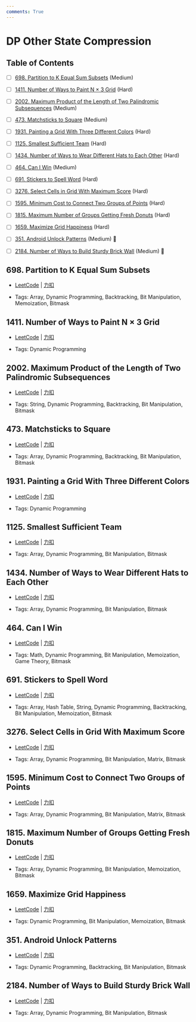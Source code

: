 ```yaml
---
comments: True
---
```


# DP Other State Compression

## Table of Contents

- [ ] [698. Partition to K Equal Sum Subsets](#698-partition-to-k-equal-sum-subsets) (Medium)
- [ ] [1411. Number of Ways to Paint N × 3 Grid](#1411-number-of-ways-to-paint-n-3-grid) (Hard)
- [ ] [2002. Maximum Product of the Length of Two Palindromic Subsequences](#2002-maximum-product-of-the-length-of-two-palindromic-subsequences) (Medium)
- [ ] [473. Matchsticks to Square](#473-matchsticks-to-square) (Medium)
- [ ] [1931. Painting a Grid With Three Different Colors](#1931-painting-a-grid-with-three-different-colors) (Hard)
- [ ] [1125. Smallest Sufficient Team](#1125-smallest-sufficient-team) (Hard)
- [ ] [1434. Number of Ways to Wear Different Hats to Each Other](#1434-number-of-ways-to-wear-different-hats-to-each-other) (Hard)
- [ ] [464. Can I Win](#464-can-i-win) (Medium)
- [ ] [691. Stickers to Spell Word](#691-stickers-to-spell-word) (Hard)
- [ ] [3276. Select Cells in Grid With Maximum Score](#3276-select-cells-in-grid-with-maximum-score) (Hard)
- [ ] [1595. Minimum Cost to Connect Two Groups of Points](#1595-minimum-cost-to-connect-two-groups-of-points) (Hard)
- [ ] [1815. Maximum Number of Groups Getting Fresh Donuts](#1815-maximum-number-of-groups-getting-fresh-donuts) (Hard)
- [ ] [1659. Maximize Grid Happiness](#1659-maximize-grid-happiness) (Hard)
- [ ] [351. Android Unlock Patterns](#351-android-unlock-patterns) (Medium) 👑
- [ ] [2184. Number of Ways to Build Sturdy Brick Wall](#2184-number-of-ways-to-build-sturdy-brick-wall) (Medium) 👑


## 698. Partition to K Equal Sum Subsets

-    [LeetCode](https://leetcode.com/problems/partition-to-k-equal-sum-subsets/) | [力扣](https://leetcode.cn/problems/partition-to-k-equal-sum-subsets/)

-   Tags: Array, Dynamic Programming, Backtracking, Bit Manipulation, Memoization, Bitmask



## 1411. Number of Ways to Paint N × 3 Grid

-    [LeetCode](https://leetcode.com/problems/number-of-ways-to-paint-n-3-grid/) | [力扣](https://leetcode.cn/problems/number-of-ways-to-paint-n-3-grid/)

-   Tags: Dynamic Programming



## 2002. Maximum Product of the Length of Two Palindromic Subsequences

-    [LeetCode](https://leetcode.com/problems/maximum-product-of-the-length-of-two-palindromic-subsequences/) | [力扣](https://leetcode.cn/problems/maximum-product-of-the-length-of-two-palindromic-subsequences/)

-   Tags: String, Dynamic Programming, Backtracking, Bit Manipulation, Bitmask



## 473. Matchsticks to Square

-    [LeetCode](https://leetcode.com/problems/matchsticks-to-square/) | [力扣](https://leetcode.cn/problems/matchsticks-to-square/)

-   Tags: Array, Dynamic Programming, Backtracking, Bit Manipulation, Bitmask



## 1931. Painting a Grid With Three Different Colors

-    [LeetCode](https://leetcode.com/problems/painting-a-grid-with-three-different-colors/) | [力扣](https://leetcode.cn/problems/painting-a-grid-with-three-different-colors/)

-   Tags: Dynamic Programming



## 1125. Smallest Sufficient Team

-    [LeetCode](https://leetcode.com/problems/smallest-sufficient-team/) | [力扣](https://leetcode.cn/problems/smallest-sufficient-team/)

-   Tags: Array, Dynamic Programming, Bit Manipulation, Bitmask



## 1434. Number of Ways to Wear Different Hats to Each Other

-    [LeetCode](https://leetcode.com/problems/number-of-ways-to-wear-different-hats-to-each-other/) | [力扣](https://leetcode.cn/problems/number-of-ways-to-wear-different-hats-to-each-other/)

-   Tags: Array, Dynamic Programming, Bit Manipulation, Bitmask



## 464. Can I Win

-    [LeetCode](https://leetcode.com/problems/can-i-win/) | [力扣](https://leetcode.cn/problems/can-i-win/)

-   Tags: Math, Dynamic Programming, Bit Manipulation, Memoization, Game Theory, Bitmask



## 691. Stickers to Spell Word

-    [LeetCode](https://leetcode.com/problems/stickers-to-spell-word/) | [力扣](https://leetcode.cn/problems/stickers-to-spell-word/)

-   Tags: Array, Hash Table, String, Dynamic Programming, Backtracking, Bit Manipulation, Memoization, Bitmask



## 3276. Select Cells in Grid With Maximum Score

-    [LeetCode](https://leetcode.com/problems/select-cells-in-grid-with-maximum-score/) | [力扣](https://leetcode.cn/problems/select-cells-in-grid-with-maximum-score/)

-   Tags: Array, Dynamic Programming, Bit Manipulation, Matrix, Bitmask



## 1595. Minimum Cost to Connect Two Groups of Points

-    [LeetCode](https://leetcode.com/problems/minimum-cost-to-connect-two-groups-of-points/) | [力扣](https://leetcode.cn/problems/minimum-cost-to-connect-two-groups-of-points/)

-   Tags: Array, Dynamic Programming, Bit Manipulation, Matrix, Bitmask



## 1815. Maximum Number of Groups Getting Fresh Donuts

-    [LeetCode](https://leetcode.com/problems/maximum-number-of-groups-getting-fresh-donuts/) | [力扣](https://leetcode.cn/problems/maximum-number-of-groups-getting-fresh-donuts/)

-   Tags: Array, Dynamic Programming, Bit Manipulation, Memoization, Bitmask



## 1659. Maximize Grid Happiness

-    [LeetCode](https://leetcode.com/problems/maximize-grid-happiness/) | [力扣](https://leetcode.cn/problems/maximize-grid-happiness/)

-   Tags: Dynamic Programming, Bit Manipulation, Memoization, Bitmask



## 351. Android Unlock Patterns

-    [LeetCode](https://leetcode.com/problems/android-unlock-patterns/) | [力扣](https://leetcode.cn/problems/android-unlock-patterns/)

-   Tags: Dynamic Programming, Backtracking, Bit Manipulation, Bitmask



## 2184. Number of Ways to Build Sturdy Brick Wall

-    [LeetCode](https://leetcode.com/problems/number-of-ways-to-build-sturdy-brick-wall/) | [力扣](https://leetcode.cn/problems/number-of-ways-to-build-sturdy-brick-wall/)

-   Tags: Array, Dynamic Programming, Bit Manipulation, Bitmask
